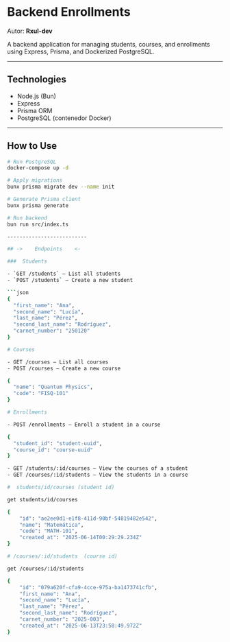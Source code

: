 # Backend Enrollments

Autor: **Rxul-dev**

A backend application for managing students, courses, and enrollments using Express, Prisma, and Dockerized PostgreSQL.

---

##  Technologies

- Node.js (Bun)
- Express
- Prisma ORM
- PostgreSQL (contenedor Docker)

---

##  How to Use

```bash
# Run PostgreSQL
docker-compose up -d 

# Apply migrations
bunx prisma migrate dev --name init

# Generate Prisma client
bunx prisma generate

# Run backend
bun run src/index.ts

--------------------------

## ->    Endpoints    <-

###  Students

- `GET /students` — List all students
- `POST /students` — Create a new student

```json
{
  "first_name": "Ana",
  "second_name": "Lucía",
  "last_name": "Pérez",
  "second_last_name": "Rodríguez",
  "carnet_number": "250120"
}

# Courses 

- GET /courses — List all courses
- POST /courses — Create a new course

{
  "name": "Quantum Physics",
  "code": "FISQ-101"
}

# Enrollments

- POST /enrollments — Enroll a student in a course

{
  "student_id": "student-uuid",
  "course_id": "course-uuid"
}

- GET /students/:id/courses — View the courses of a student
- GET /courses/:id/students — View the students in a course

#  students/id/courses (student id)

get students/id/courses

{
    "id": "ae2ee0d1-e1f8-411d-90bf-54819482e542",
    "name": "Matemática",
    "code": "MATH-101",
    "created_at": "2025-06-14T00:29:29.234Z"
}

# /courses/:id/students  (course id)

get /courses/:id/students

{
    "id": "079a620f-cfa9-4cce-975a-ba1473741cfb",
    "first_name": "Ana",
    "second_name": "Lucía",
    "last_name": "Pérez",
    "second_last_name": "Rodríguez",
    "carnet_number": "2025-003",
    "created_at": "2025-06-13T23:58:49.972Z"
}
